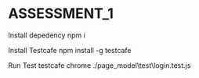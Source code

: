 # ASSESSMENT_1

Install depedency
npm i

Install Testcafe 
npm install -g testcafe

Run Test
testcafe chrome ./page_model\test\login.test.js
